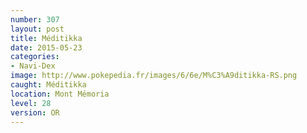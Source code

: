 ```yaml
---
number: 307
layout: post
title: Méditikka
date: 2015-05-23
categories:
- Navi-Dex
image: http://www.pokepedia.fr/images/6/6e/M%C3%A9ditikka-RS.png
caught: Méditikka
location: Mont Mémoria
level: 28
version: OR
---
```

